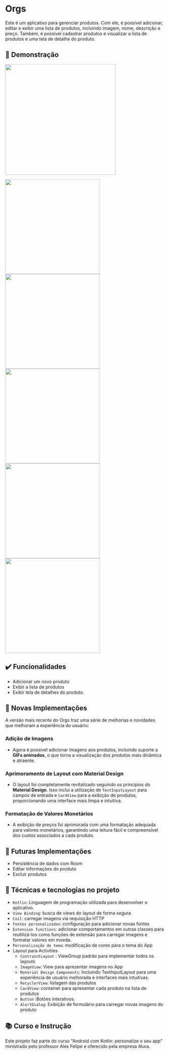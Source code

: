 # Orgs
Este é um aplicativo para gerenciar produtos. Com ele, é possível adicionar, editar e exibir uma lista de produtos, incluindo imagem, nome, descrição e preço. Também, é possível cadastrar produtos e visualizar a lista de produtos e uma tela de detalhe do produto.


## 🎥 Demonstração

<p float="center">
  <img src="https://github.com/tfreitasf/Orgs/assets/83042767/26dcaf85-f3db-43b3-8497-209eaa378729" width="350" />
</p>


<p float="left">  
  <img src="https://github.com/tfreitasf/Orgs/assets/83042767/e177968e-c5eb-48b3-ba03-64e523fcacf9" width="300" />
  <img src="https://github.com/tfreitasf/Orgs/assets/83042767/ee61504a-03bd-4643-a540-0aef0873aca7" width="300" /> 
  <img src="https://github.com/tfreitasf/Orgs/assets/83042767/950b06a8-6c49-4342-8d4f-068c1e181101" width="300" />
  <img src="https://github.com/tfreitasf/Orgs/assets/83042767/937bf4e5-4bb5-4fbe-ab93-fb85b8bf16dd" width="300" />
  <img src="https://github.com/tfreitasf/Orgs/assets/83042767/810df5e3-a4f2-4097-a6f0-e28d2ef8913f" width="300" />
</p>



## ✔️ Funcionalidades
- Adicionar um novo produto
- Exibir a lista de produtos
- Exibir tela de detalhes do produto.

## 🌟 Novas Implementações
A versão mais recente do Orgs traz uma série de melhorias e novidades que melhoram a experiência do usuário:

### Adição de Imagens
- Agora é possível adicionar imagens aos produtos, incluindo suporte a **GIFs animados**, o que torna a visualização dos produtos mais dinâmica e atraente.

### Aprimoramento de Layout com Material Design
- O layout foi completamente revitalizado seguindo os princípios do **Material Design**. Isso inclui a utilização de `TextInputLayout` para campos de entrada e `CardView` para a exibição de produtos, proporcionando uma interface mais limpa e intuitiva.

### Formatação de Valores Monetários
- A exibição de preços foi aprimorada com uma formatação adequada para valores monetários, garantindo uma leitura fácil e compreensível dos custos associados a cada produto.


## 🚀 Futuras Implementações
- Persistência de dados com Room
- Editar informações do produto
- Excluir produtos 

## 🔨 Técnicas e tecnologias no projeto

- `Kotlin`: Linguagem de programação utilizada para desenvolver o aplicativo.
- `View Binding`: busca de views do layout de forma segura
- `Coil`: carregar imagens via requisição HTTP
- `Fontes personalizadas`: configuração para adicionar novas fontes
- `Extension functions`: adicionar comportamentos em outras classes para reutilizá-los como funções de extensão para carregar imagens e formatar valores em moeda.
- `Personalização de tema`: modificação de cores para o tema do App
- Layout para Activities
  - `ContraintLayout` : ViewGroup padrão para implementar todos os layouts
  - `ImageView`: View para apresentar imagens no App
  - `Material Design Components`: Incluindo TextInputLayout para uma experiência de usuário melhorada e interfaces mais intuitivas.
  - `RecyclerView`: listagem das produtos
  - `CardView`: container para apresentar cada produto na lista de produtos 
  - `Button` :Botões interativos.
  - `AlertDialog`: Exibição de formulário para carregar novas imagens do produto




## 📚 Curso e Instrução
Este projeto faz parte do curso "Android com Kotlin: personalize o seu app" ministrado pelo professor Alex Felipe e oferecido pela empresa Alura.

